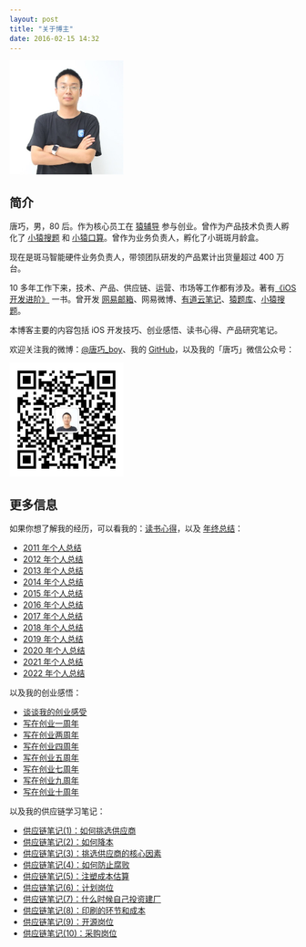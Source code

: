 ```yaml
---
layout: post
title: "关于博主"
date: 2016-02-15 14:32
---
```


<img src="/images/tangqiao.jpg" width="200px" />

## 简介

<!--

唐巧，2003年毕业于成都石室中学，同年考入北京师范大学理科实验班，2007年保送研究生。大学期间获得了ACM/ICPC国际大学生程序设计竞赛亚洲区金奖，北京师范大学十佳大学生，校三好学生等荣誉。
2010年毕业后加入网易，曾开发网易邮箱、网易微博、有道云笔记。2012年作为初创员工参与猿辅导的创业，开发了猿题库、小猿搜题、小猿口算等应用。现在是斑马智能硬件业务负责人，带领团队研发的产品累计出货量超过 400 万台。

-->

唐巧，男，80 后。作为核心员工在 [猿辅导](https://www.yuanfudao.com/) 参与创业。曾作为产品技术负责人孵化了 [小猿搜题](https://www.yuansouti.com/) 和 [小猿口算](https://xiaoyuankousuan.com/)。曾作为业务负责人，孵化了小斑斑月龄盒。

现在是斑马智能硬件业务负责人，带领团队研发的产品累计出货量超过 400 万台。

10 多年工作下来，技术、产品、供应链、运营、市场等工作都有涉及。著有[《iOS 开发进阶》](http://item.jd.com/11598468.html) 一书。曾开发 [网易邮箱](http://mail.163.com/)、网易微博、[有道云笔记](http://note.youdao.com/)、[猿题库](https://www.yuantiku.com/)、[小猿搜题](https://www.yuansouti.com/)。

本博客主要的内容包括 iOS 开发技巧、创业感悟、读书心得、产品研究笔记。

欢迎关注我的微博：[@唐巧_boy](http://weibo.com/tangqiaoboy)、我的 [GitHub](https://github.com/tangqiaoboy)，以及我的「唐巧」微信公众号：

<img src="/images/weixin-qr.jpg" width="200px" />

## 更多信息

如果你想了解我的经历，可以看我的：[读书心得](/categories/books-summary/)，以及 [年终总结](/tags/anniversary/)：

 * [2011 年个人总结](/2012/01/01/2011-summary/)
 * [2012 年个人总结](/2013/01/01/2012-summary/)
 * [2013 年个人总结](/2014/01/01/2013-summary/)
 * [2014 年个人总结](/2015/01/01/2014-summary/)
 * [2015 年个人总结](/2016/01/02/2015-summary/)
 * [2016 年个人总结](/2017/01/01/2016-summary/)
 * [2017 年个人总结](/2018/01/01/2017-summary/)
 * [2018 年个人总结](/2019/01/01/2018-summary/)
 * [2019 年个人总结](/2020/01/01/2019-summary/)
 * [2020 年个人总结](/2021/01/01/2020-summary/)
 * [2021 年个人总结](/2022/01/01/2021-summary/)
 * [2022 年个人总结](/2023/01/01/2022-summary/)

以及我的创业感悟：

 * [谈谈我的创业感受](/2012/09/15/talk-about-my-startup-exp/)
 * [写在创业一周年](/2013/06/17/startup-anniversary-note/)
 * [写在创业两周年](/2014/10/01/startup-2nd-year-summary/)
 * [写在创业四周年](/2016/07/16/startup-4th-year-summary/)
 * [写在创业五周年](/2017/05/31/startup-5th-year-summary/)
 * [写在创业七周年](/2019/04/22/startup-anniversary-note/)
 * [写在创业九周年](/2021/08/30/thinking-of-education-industry-change/)
 * [写在创业十周年](/2022/05/22/startup-10th-year-summary/)

以及我的供应链学习笔记：

 * [供应链笔记(1)：如何挑选供应商](/2023/12/17/supply-chain-1/)
 * [供应链笔记(2)：如何降本](/2023/12/17/supply-chain-2/)
 * [供应链笔记(3)：挑选供应商的核心因素](/2023/12/17/supply-chain-3/)
 * [供应链笔记(4)：如何防止腐败](/2023/12/17/supply-chain-4/)
 * [供应链笔记(5)：注塑成本估算](/2023/12/17/supply-chain-5/)
 * [供应链笔记(6)：计划岗位](/2023/12/17/supply-chain-6/)
 * [供应链笔记(7)：什么时候自己投资建厂](/2023/12/17/supply-chain-7/)
 * [供应链笔记(8)：印刷的环节和成本](/2023/12/17/supply-chain-8/)
 * [供应链笔记(9)：开源岗位](/2023/12/17/supply-chain-9/)
 * [供应链笔记(10)：采购岗位](/2023/12/17/supply-chain-10/)

